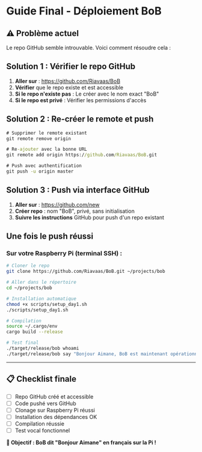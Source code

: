 # Guide Final - Déploiement BoB

## ⚠️ Problème actuel
Le repo GitHub semble introuvable. Voici comment résoudre cela :

## Solution 1 : Vérifier le repo GitHub

1. **Aller sur** : https://github.com/Riavaas/BoB
2. **Vérifier** que le repo existe et est accessible
3. **Si le repo n'existe pas** : Le créer avec le nom exact "BoB"
4. **Si le repo est privé** : Vérifier les permissions d'accès

## Solution 2 : Re-créer le remote et push

```cmd
# Supprimer le remote existant
git remote remove origin

# Re-ajouter avec la bonne URL
git remote add origin https://github.com/Riavaas/BoB.git

# Push avec authentification
git push -u origin master
```

## Solution 3 : Push via interface GitHub

1. **Aller sur** : https://github.com/new
2. **Créer repo** : nom "BoB", privé, sans initialisation
3. **Suivre les instructions** GitHub pour push d'un repo existant

## Une fois le push réussi

### Sur votre Raspberry Pi (terminal SSH) :

```bash
# Cloner le repo
git clone https://github.com/Riavaas/BoB.git ~/projects/bob

# Aller dans le répertoire  
cd ~/projects/bob

# Installation automatique
chmod +x scripts/setup_day1.sh
./scripts/setup_day1.sh

# Compilation
source ~/.cargo/env
cargo build --release

# Test final
./target/release/bob whoami
./target/release/bob say "Bonjour Aimane, BoB est maintenant opérationnel sur la Raspberry Pi !"
```

---

## 📋 Checklist finale

- [ ] Repo GitHub créé et accessible
- [ ] Code pushé vers GitHub
- [ ] Clonage sur Raspberry Pi réussi
- [ ] Installation des dépendances OK
- [ ] Compilation réussie
- [ ] Test vocal fonctionnel

**🎯 Objectif : BoB dit "Bonjour Aimane" en français sur la Pi !**
